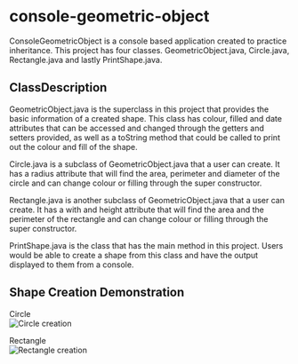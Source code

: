 # console-geometric-object
ConsoleGeometricObject is a console based application created to practice inheritance. This project has four classes. GeometricObject.java, Circle.java, 
Rectangle.java and lastly PrintShape.java.

## ClassDescription
GeometricObject.java is the superclass in this project that provides the basic information of a created shape. This class has colour, filled and date attributes that can 
be accessed and changed through the getters and setters provided, as well as a toString method that could be called to print out the colour and fill of the shape.

Circle.java is a subclass of GeometricObject.java that a user can create. It has a radius attribute that will find the area, perimeter and diameter of the circle and can
change colour or filling through the super constructor.

Rectangle.java is another subclass of GeometricObject.java that a user can create. It has a with and height attribute that will find the area and the perimeter of the 
rectangle and can change colour or filling through the super constructor.

PrintShape.java is the class that has the main method in this project. Users would be able to create a shape from this class and have the output displayed to them 
from a console.

## Shape Creation Demonstration

Circle<br>
![Circle creation](https://github.com/Tripl3R/console-geometric-object/blob/master/circle.PNG?raw=true)

Rectangle<br>
![Rectangle creation](https://github.com/Tripl3R/console-geometric-object/blob/master/rectangle.PNG?raw=true)
